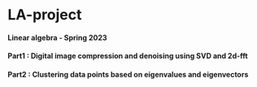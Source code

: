 # LA-project
#### Linear algebra - Spring 2023
#### Part1 : Digital image compression and denoising using SVD and 2d-fft
#### Part2 : Clustering data points based on eigenvalues and eigenvectors
